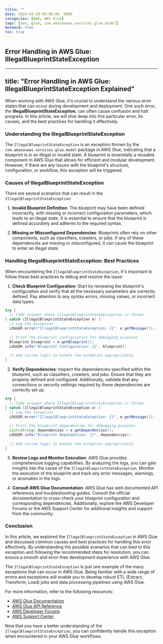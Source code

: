 ```yaml
---
title: ""
date: 2024-03-28 09:00:00 -0000
categories: [AWS, AWS Glue]
tags: [aws, glue, com.amazonaws.services.glue.model]
mermaid: true
toc: true
---
```


## Error Handling in AWS Glue: IllegalBlueprintStateException

---
title: "Error Handling in AWS Glue: IllegalBlueprintStateException Explained"
---

When working with AWS Glue, it's crucial to understand the various error states that can occur during development and deployment. One such error, the **IllegalBlueprintStateException**, can often cause confusion and halt progress. In this article, we will dive deep into this particular error, its causes, and the best practices for handling it effectively.

### Understanding the IllegalBlueprintStateException

The `IllegalBlueprintStateException` is an exception thrown by the `com.amazonaws.services.glue.model` package in AWS Glue, indicating that a blueprint is in an illegal or invalid state. A blueprint is essentially a reusable component in AWS Glue that allows for efficient and modular development. However, if there are any issues with the blueprint's structure, configuration, or workflow, this exception will be triggered.

### Causes of IllegalBlueprintStateException

There are several scenarios that can result in the `IllegalBlueprintStateException`:

1. **Invalid Blueprint Definition**: The blueprint may have been defined incorrectly, with missing or incorrect configuration parameters, which leads to an illegal state. It is essential to ensure that the blueprint is defined accurately and adheres to the required syntax.

2. **Missing or Misconfigured Dependencies**: Blueprints often rely on other components, such as classifiers, crawlers, or jobs. If any of these dependencies are missing or misconfigured, it can cause the blueprint to enter an illegal state.

### Handling IllegalBlueprintStateException: Best Practices

When encountering the `IllegalBlueprintStateException`, it's important to follow these best practices to debug and resolve the issue:

1. **Check Blueprint Configuration**: Start by reviewing the blueprint's configuration and verify that all the necessary parameters are correctly defined. Pay attention to any syntax errors, missing values, or incorrect data types.

```java
try {
  // Code snippet where IllegalBlueprintStateException is thrown
} catch (IllegalBlueprintStateException e) {
  // Log the exception
  LOGGER.error("IllegalBlueprintStateException: {}", e.getMessage());
  
  // Print the blueprint configuration for debugging purposes
  Blueprint blueprint = e.getBlueprint();
  LOGGER.info("Blueprint Configuration: {}", blueprint);
  
  // Add custom logic to handle the exception appropriately
}
```

2. **Verify Dependencies**: Inspect the dependencies specified within the blueprint, such as classifiers, crawlers, and jobs. Ensure that they are properly defined and configured. Additionally, validate that any connections or security settings required by these dependencies are correctly set up.

```java
try {
  // Code snippet where IllegalBlueprintStateException is thrown
} catch (IllegalBlueprintStateException e) {
  // Log the exception
  LOGGER.error("IllegalBlueprintStateException: {}", e.getMessage());
  
  // Print the blueprint dependencies for debugging purposes
  List<String> dependencies = e.getDependencies();
  LOGGER.info("Blueprint Dependencies: {}", dependencies);
  
  // Add custom logic to handle the exception appropriately
}
```

3. **Review Logs and Monitor Execution**: AWS Glue provides comprehensive logging capabilities. By analyzing the logs, you can gain insights into the cause of the `IllegalBlueprintStateException`. Monitor the execution of the blueprint and track any error messages, warnings, or anomalies in the logs.

4. **Consult AWS Glue Documentation**: AWS Glue has well-documented API references and troubleshooting guides. Consult the official documentation to cross-check your blueprint configuration and corresponding dependencies. Additionally, explore the AWS Developer Forums or the AWS Support Center for additional insights and support from the community.

### Conclusion

In this article, we explored the `IllegalBlueprintStateException` in AWS Glue and discussed common causes and best practices for handling this error effectively. By understanding the possible scenarios that can lead to this exception and following the recommended steps for resolution, you can ensure a smooth and error-free development experience with AWS Glue.

The `IllegalBlueprintStateException` is just one example of the many exceptions that can occur in AWS Glue. Being familiar with a wide range of errors and exceptions will enable you to develop robust ETL (Extract, Transform, Load) jobs and data processing pipelines using AWS Glue.

For more information, refer to the following resources:

- [AWS Glue Documentation](https://docs.aws.amazon.com/glue)
- [AWS Glue API Reference](https://docs.aws.amazon.com/glue/latest/dg/aws-glue-api.html)
- [AWS Developer Forums](https://forums.aws.amazon.com/forum.jspa?forumID=134)
- [AWS Support Center](https://aws.amazon.com/support)

Now that you have a better understanding of the `IllegalBlueprintStateException`, you can confidently handle this exception when encountered in your AWS Glue workflows.
